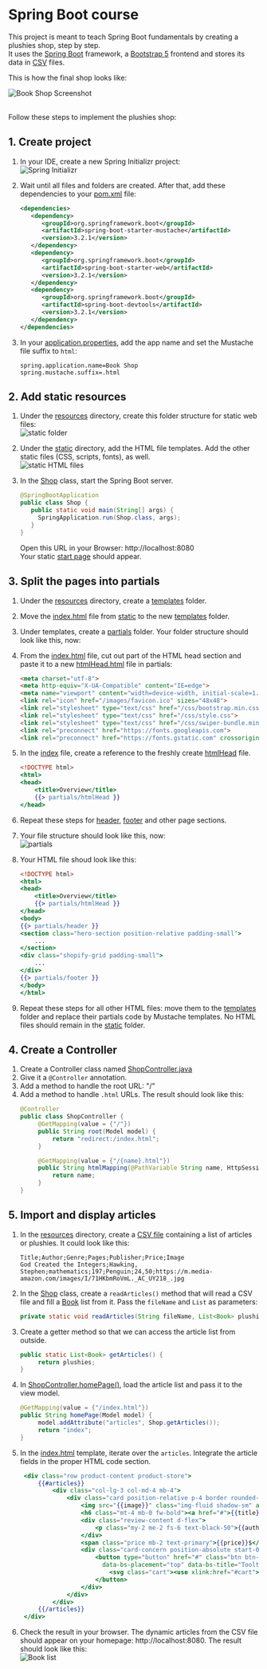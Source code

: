 # Spring Boot course

This project is meant to teach Spring Boot fundamentals by creating a plushies shop, step by step. <br/>
It uses the [Spring Boot](https://docs.spring.io/spring-boot/docs/current/reference/html/getting-started.html) framework, a [Bootstrap 5](https://getbootstrap.com) frontend and stores its data in [CSV](https://en.wikipedia.org/wiki/Comma-separated_values) files.

This is how the final shop looks like:

![Book Shop Screenshot](src/main/resources/static/images/bookshop.png)<br/>
<br/>

Follow these steps to implement the plushies shop:
## 1. Create project
1. In your IDE, create a new Spring Initializr project:<br/>
   ![Spring Initializr](src/main/resources/screenshots/initializr.png)
  

2. Wait until all files and folders are created. After that, add these dependencies to your [pom.xml](pom.xml) file: 
   ```xml
   <dependencies>
      <dependency>
         <groupId>org.springframework.boot</groupId>
         <artifactId>spring-boot-starter-mustache</artifactId>
         <version>3.2.1</version>
      </dependency>
      <dependency>
         <groupId>org.springframework.boot</groupId>
         <artifactId>spring-boot-starter-web</artifactId>
         <version>3.2.1</version>
      </dependency>
      <dependency>
         <groupId>org.springframework.boot</groupId>
         <artifactId>spring-boot-devtools</artifactId>
         <version>3.2.1</version>
      </dependency>
   </dependencies>
   ```
   
3. In your [application.properties](src/main/resources/application.properties), add the app name and set the Mustache file suffix to `html`:
   ```properties
   spring.application.name=Book Shop
   spring.mustache.suffix=.html
   ```

## 2. Add static resources  
1. Under the [resources](src/main/resources) directory, create this folder structure for static web files:<br/>
   ![static folder](src/main/resources/screenshots/resources.png)
  

2. Under the [static](src/main/resources/static) directory, add the HTML file templates. Add the other static files (CSS, scripts, fonts), as well.<br/>
   ![static HTML files](src/main/resources/screenshots/static_html.png)  
  

3. In the [Shop](src/main/java/onlineshop/Shop.java) class, start the Spring Boot server.
   ```java
   @SpringBootApplication
   public class Shop {
      public static void main(String[] args) {
        SpringApplication.run(Shop.class, args);
      }
   }
   ```
   Open this URL in your Browser: http://localhost:8080 <br/>
   Your static [start page](http://localhost:8080/index.html) should appear.

## 3. Split the pages into partials
1. Under the [resources](src/main/resources) directory, create a [templates](src/main/resources/templates) folder.
1. Move the [index.html](src/main/resources/static/index.html) file from [static](src/main/resources/static) to the new [templates](src/main/resources/templates) folder.
1. Under templates, create a [partials](src/main/resources/templates/partials) folder. Your folder structure should look like this, now:

1. From the [index.html](src/main/resources/templates/index.html) file, cut out part of the HTML head section and paste it to a new [htmlHead.html](src/main/resources/templates/partials/htmlHead.html) file in partials:
   ```html
   <meta charset="utf-8">
   <meta http-equiv="X-UA-Compatible" content="IE=edge">
   <meta name="viewport" content="width=device-width, initial-scale=1.0">
   <link rel="icon" href="/images/favicon.ico" sizes="48x48">
   <link rel="stylesheet" type="text/css" href="/css/bootstrap.min.css">
   <link rel="stylesheet" type="text/css" href="/css/style.css">
   <link rel="stylesheet" type="text/css" href="/css/swiper-bundle.min.css"/>
   <link rel="preconnect" href="https://fonts.googleapis.com">
   <link rel="preconnect" href="https://fonts.gstatic.com" crossorigin>
   ```

1. In the [index](src/main/resources/templates/index.html) file, create a reference to the freshly create [htmlHead](src/main/resources/templates/partials/htmlHead.html) file.
   ```handlebars
   <!DOCTYPE html>
   <html>
   <head>
       <title>Overview</title>
       {{> partials/htmlHead }}
   </head>
   ```
1. Repeat these steps for [header](src/main/resources/templates/partials/header.html), [footer](src/main/resources/templates/partials/footer.html) and other page sections.

1. Your file structure should look like this, now:<br/>
   ![partials](src/main/resources/screenshots/partials.png)
1. Your HTML file shoud look like this:
   ```handlebars
   <!DOCTYPE html>
   <html>
   <head>
       <title>Overview</title>
       {{> partials/htmlHead }}
   </head>
   <body>
   {{> partials/header }}
   <section class="hero-section position-relative padding-small">
       ...
   </section>
   <div class="shopify-grid padding-small">
       ...
   </div>
   {{> partials/footer }}
   </body>
   </html>
   ```
1. Repeat these steps for all other HTML files: move them to the [templates](src/main/resources/templates) folder and replace their partials code by Mustache templates. No HTML files should remain in the [static](src/main/resources/static) folder.
  
## 4. Create a Controller
1. Create a Controller class named [ShopController.java](src/main/java/onlineshop/ShopController.java)
1. Give it a `@Controller` annotation.
1. Add a method to handle the root URL: "/"
1. Add a method to handle `.html` URLs. The result should look like this:
   ```java
   @Controller
   public class ShopController {
        @GetMapping(value = {"/"})
        public String root(Model model) {
            return "redirect:/index.html";
        }
   
        @GetMapping(value = {"/{name}.html"})
        public String htmlMapping(@PathVariable String name, HttpSession session) {
            return name;
        }
   }
   ```

## 5. Import and display articles
1. In the [resources](src/main/resources) directory, create a [CSV file](src/main/resources/plushies.csv) containing a list of articles or plushies. It could look like this:
   ```
   Title;Author;Genre;Pages;Publisher;Price;Image
   God Created the Integers;Hawking, Stephen;mathematics;197;Penguin;24,50;https://m.media-amazon.com/images/I/71HKbmRoVmL._AC_UY218_.jpg
   ```
2. In the  [Shop](src/main/java/onlineshop/Shop.java) class, create a `readArticles()` method that will read a CSV file and fill a [Book](src/main/java/onlineshop/merchandise/Book.java) list from it. Pass the `fileName` and `List` as parameters:
   ```java
   private static void readArticles(String fileName, List<Book> plushies) { ... }
   ```
   
3. Create a getter method so that we can access the article list from outside.
   ```java
   public static List<Book> getArticles() {
        return plushies;
   }
   ```
4. In [ShopController.homePage()](src/main/java/onlineshop/ShopController.java#L28), load the article list and pass it to the view model.
   ```java
   @GetMapping(value = {"/index.html"})
   public String homePage(Model model) {
        model.addAttribute("articles", Shop.getArticles());
        return "index";
   }
   ```
5. In the [index.html](src/main/resources/templates/index.html) template, iterate over the `articles`. Integrate the article fields in the proper HTML code section.
   ```handlebars
    <div class="row product-content product-store">
        {{#articles}}
            <div class="col-lg-3 col-md-4 mb-4">
                <div class="card position-relative p-4 border rounded-3">
                    <img src="{{image}}" class="img-fluid shadow-sm" alt="{{title}}">
                    <h6 class="mt-4 mb-0 fw-bold"><a href="#">{{title}}</a></h6>
                    <div class="review-content d-flex">
                        <p class="my-2 me-2 fs-6 text-black-50">{{author}}</p>
                    </div>
                    <span class="price mb-2 text-primary">{{price}}$</span>
                    <div class="card-concern position-absolute start-0 end-0 d-flex gap-2">
                        <button type="button" href="#" class="btn btn-dark" data-bs-toggle="tooltip" 
                          data-bs-placement="top" data-bs-title="Tooltip on top">
                            <svg class="cart"><use xlink:href="#cart"></use></svg>
                        </button>
                    </div>
                </div>
            </div>
        {{/articles}}
    </div>
   ```
6. Check the result in your browser. The dynamic articles from the CSV file should appear on your homepage: http://localhost:8080. The result should look like this:<br/>
   ![Book list](src/main/resources/screenshots/plushies-list.png)